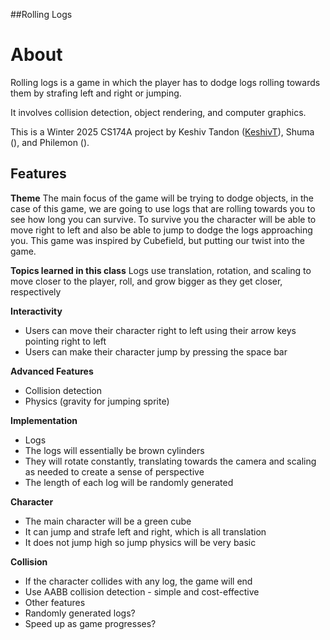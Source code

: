 ##Rolling Logs
# About
Rolling logs is a game in which the player has to dodge logs rolling towards them by strafing left and right or jumping.

It involves collision detection, object rendering, and computer graphics.

This is a Winter 2025 CS174A project by Keshiv Tandon ([KeshivT](https://github.com/KeshivT)), Shuma (), and Philemon ().

## Features
**Theme**
The main focus of the game will be trying to dodge objects, in the case of this game, we are going to use logs that are rolling towards you to see how long you can survive. 
To survive you the character will be able to move right to left and also be able to jump to dodge the logs approaching you. 
This game was inspired by Cubefield, but putting our twist into the game. 


**Topics learned in this class**
Logs use translation, rotation, and scaling to move closer to the player, roll, and grow bigger as they get closer, respectively


**Interactivity** 
- Users can move their character right to left using their arrow keys pointing right to left
- Users can make their character jump by pressing the space bar 


**Advanced Features** 
- Collision detection
- Physics (gravity for jumping sprite)


**Implementation**
- Logs
- The logs will essentially be brown cylinders
- They will rotate constantly, translating towards the camera and scaling as needed to create a sense of perspective
- The length of each log will be randomly generated


**Character**
- The main character will be a green cube
- It can jump and strafe left and right, which is all translation
- It does not jump high so jump physics will be very basic


**Collision**
- If the character collides with any log, the game will end
- Use AABB collision detection - simple and cost-effective
- Other features
- Randomly generated logs?
- Speed up as game progresses?
